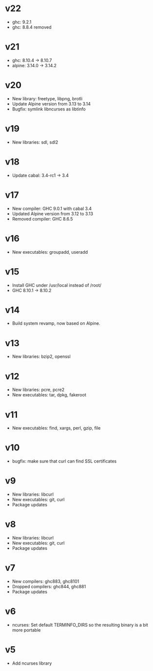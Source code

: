 # v22

* ghc: 9.2.1
* ghc: 8.8.4 removed

# v21

* ghc: 8.10.4 -> 8.10.7
* alpine: 3.14.0 -> 3.14.2

# v20

* New library: freetype, libpng, brotli
* Update Alpine version from 3.13 to 3.14
* Bugfix: symlink libncurses as libtinfo

# v19

* New libraries: sdl, sdl2

# v18

* Update cabal: 3.4-rc1 -> 3.4

# v17

* New compiler: GHC 9.0.1 with cabal 3.4
* Updated Alpine version from 3.12 to 3.13
* Removed compiler: GHC 8.6.5

# v16

* New executables: groupadd, useradd

# v15

* Install GHC under /usr/local instead of /root/
* GHC 8.10.1 -> 8.10.2

# v14

* Build system revamp, now based on Alpine.

# v13

* New libraries: bzip2, openssl

# v12

* New libraries: pcre, pcre2
* New executables: tar, dpkg, fakeroot

# v11

* New executables: find, xargs, perl, gzip, file

# v10

* bugfix: make sure that curl can find SSL certificates

# v9

* New libraries: libcurl
* New executables: git, curl
* Package updates

# v8

* New libraries: libcurl
* New executables: git, curl
* Package updates

# v7

* New compilers: ghc883, ghc8101
* Dropped compilers: ghc844, ghc881
* Package updates

# v6

* ncurses: Set default TERMINFO_DIRS so the resulting binary is a bit more portable

# v5

* Add ncurses library
